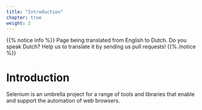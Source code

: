 ```yaml
---
title: "Introduction"
chapter: true
weight: 2
---
```


{{% notice info %}}
<i class="fas fa-language"></i> Page being translated from 
English to Dutch. Do you speak Dutch? Help us to translate
it by sending us pull requests!
{{% /notice %}}

# Introduction

Selenium is an umbrella project for a range of tools and libraries that enable and support the automation of web browsers. 